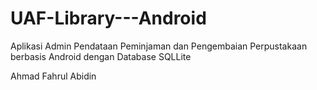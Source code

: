 # UAF-Library---Android
Aplikasi Admin Pendataan Peminjaman dan Pengembaian Perpustakaan berbasis Android dengan Database SQLLite

Ahmad Fahrul Abidin
